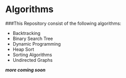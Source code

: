 # Algorithms

###This Repository consist of the following algorithms:

- Backtracking
- Binary Search Tree
- Dynamic Programming
- Heap Sort
- Sorting Algorithms
- Undirected Graphs

**_more coming soon_**

